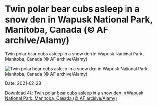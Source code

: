 # Twin polar bear cubs asleep in a snow den in Wapusk National Park, Manitoba, Canada (© AF archive/Alamy)

Twin polar bear cubs asleep in a snow den in Wapusk National Park, Manitoba, Canada (© AF archive/Alamy)

![Twin polar bear cubs asleep in a snow den in Wapusk National Park, Manitoba, Canada (© AF archive/Alamy)](https://bing.com/th?id=OHR.TwinsDenning_EN-US9910127756_UHD.jpg&w=1024&h=576)

Date: 2021-02-28

Download 4k: [Twin polar bear cubs asleep in a snow den in Wapusk National Park, Manitoba, Canada (© AF archive/Alamy)](https://bing.com/th?id=OHR.TwinsDenning_EN-US9910127756_UHD.jpg)

